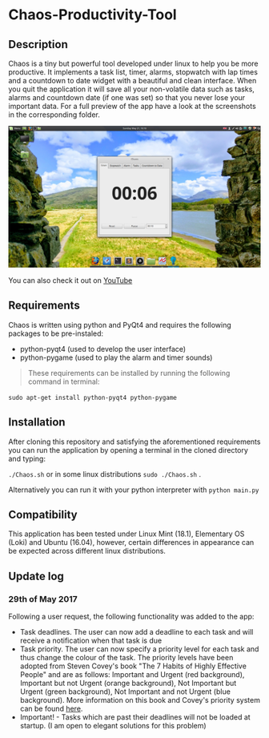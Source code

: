 # Chaos-Productivity-Tool

## Description
Chaos is a tiny but powerful tool developed under linux to help you be more productive. It implements a task list, timer, alarms, stopwatch with lap times and a countdown to date widget with a beautiful and clean interface. When you quit the application it will save all your non-volatile data such as tasks, alarms and countdown date (if one was set) so that you never lose your important data. For a full preview of the app have a look at the screenshots in the corresponding folder.

![Timer Tab](/screenshots/timer.png)

You can also check it out on [YouTube](https://youtu.be/GZdWcIfJl9U) 

## Requirements
Chaos is written using python and PyQt4 and requires the following packages to be pre-instaled:
- python-pyqt4 (used to develop the user interface)
- python-pygame (used to play the alarm and timer sounds)

> These requirements can be installed by running the following command in terminal:

`sudo apt-get install python-pyqt4 python-pygame`

## Installation
After cloning this repository and satisfying the aforementioned requirements you can run the application by opening a terminal in the cloned directory and typing:

`./Chaos.sh` or in some linux distributions `sudo ./Chaos.sh` .

Alternatively you can run it with your python interpreter with `python main.py`

## Compatibility
This application has been tested under Linux Mint (18.1), Elementary OS (Loki) and Ubuntu (16.04), however, certain differences in appearance can be expected across different linux distributions.

## Update log
### 29th of May 2017
Following a user request, the following functionality was added to the app:
- Task deadlines. The user can now add a deadline to each task and will receive a notification when that task is due
- Task priority. The user can now specify a priority level for each task and thus change the colour of the task. The priority levels have been adopted from Steven Covey's book "The 7 Habits of Highly Effective People" and are as follows: Important and Urgent (red background), Important but not Urgent (orange background), Not Important but Urgent (green background), Not Important and not Urgent (blue background). More information on this book and Covey's priority system can be found [here](http://www.planetofsuccess.com/blog/2015/stephen-coveys-time-management-matrix-explained/).
- Important! - Tasks which are past their deadlines will not be loaded at startup. (I am open to elegant solutions for this problem)
